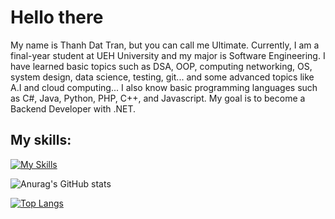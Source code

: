# Hello there

My name is Thanh Dat Tran, but you can call me Ultimate. Currently, I am a final-year student at UEH University and my major is Software Engineering. I have learned basic topics such as DSA, OOP, computing networking, OS, system design, data science, testing, git... and some advanced topics like A.I and cloud computing... I also know basic programming languages such as C#, Java, Python, PHP, C++, and Javascript. My goal is to become a Backend Developer with .NET.

## My skills:

[![My Skills](https://skillicons.dev/icons?i=cs,dotnet,java,py,php,html,css,js,git,aws,git,mysql,visualstudio,vscode,androidstudio,firebase,idea,figma,ubuntu,latex)](https://skillicons.dev)

![Anurag's GitHub stats](https://github-readme-stats.vercel.app/api?username=ultimaten1&show=reviews,discussions_started,discussions_answered,prs_merged,prs_merged_percentage)

[![Top Langs](https://github-readme-stats.vercel.app/api/top-langs/?username=ultimaten1)](https://github.com/ultimaten1/github-readme-stats)
